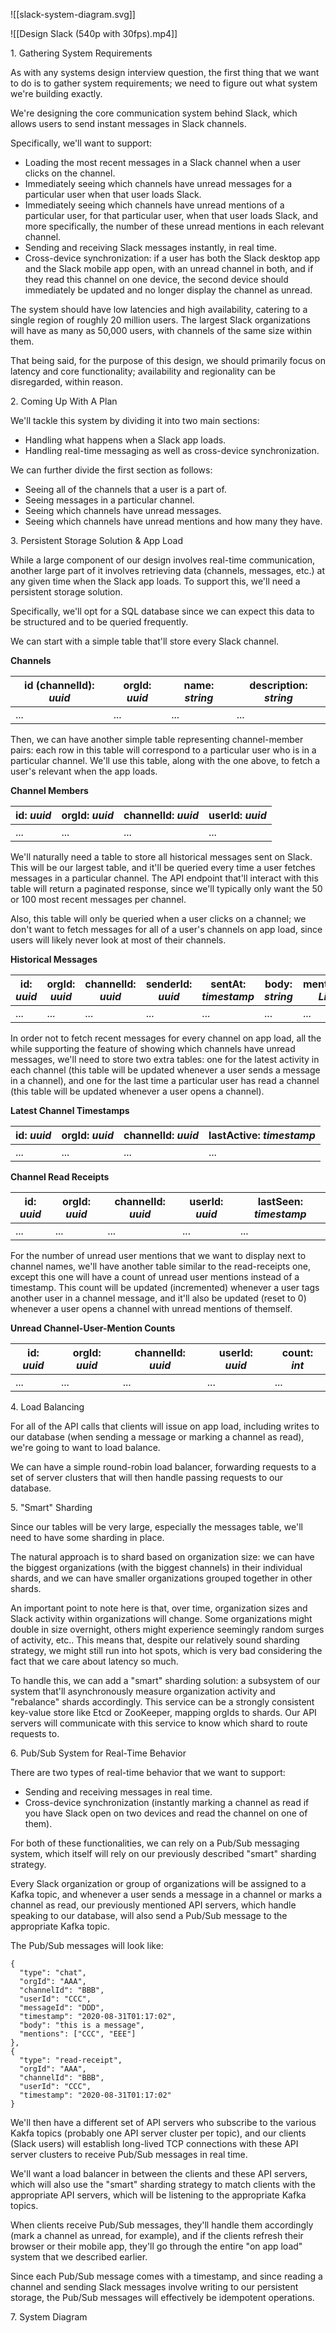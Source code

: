 ![[slack-system-diagram.svg]]


![[Design Slack (540p with 30fps).mp4]]

1\. Gathering System Requirements

As with any systems design interview question, the first thing that we want to do is to gather system requirements; we need to figure out what system we're building exactly.

We're designing the core communication system behind Slack, which allows users to send instant messages in Slack channels.

Specifically, we'll want to support:

-   Loading the most recent messages in a Slack channel when a user clicks on the channel.
-   Immediately seeing which channels have unread messages for a particular user when that user loads Slack.
-   Immediately seeing which channels have unread mentions of a particular user, for that particular user, when that user loads Slack, and more specifically, the number of these unread mentions in each relevant channel.
-   Sending and receiving Slack messages instantly, in real time.
-   Cross-device synchronization: if a user has both the Slack desktop app and the Slack mobile app open, with an unread channel in both, and if they read this channel on one device, the second device should immediately be updated and no longer display the channel as unread.

The system should have low latencies and high availability, catering to a single region of roughly 20 million users. The largest Slack organizations will have as many as 50,000 users, with channels of the same size within them.

That being said, for the purpose of this design, we should primarily focus on latency and core functionality; availability and regionality can be disregarded, within reason.

2\. Coming Up With A Plan

We'll tackle this system by dividing it into two main sections:

-   Handling what happens when a Slack app loads.
-   Handling real-time messaging as well as cross-device synchronization.

We can further divide the first section as follows:

-   Seeing all of the channels that a user is a part of.
-   Seeing messages in a particular channel.
-   Seeing which channels have unread messages.
-   Seeing which channels have unread mentions and how many they have.

3\. Persistent Storage Solution & App Load

While a large component of our design involves real-time communication, another large part of it involves retrieving data (channels, messages, etc.) at any given time when the Slack app loads. To support this, we'll need a persistent storage solution.

Specifically, we'll opt for a SQL database since we can expect this data to be structured and to be queried frequently.

We can start with a simple table that'll store every Slack channel.

**Channels**

| id (channelId): _uuid_ | orgId: _uuid_ | name: _string_ | description: _string_ |
| --- | --- | --- | --- |
| ... | ... | ... | ... |

Then, we can have another simple table representing channel-member pairs: each row in this table will correspond to a particular user who is in a particular channel. We'll use this table, along with the one above, to fetch a user's relevant when the app loads.

**Channel Members**

| id: _uuid_ | orgId: _uuid_ | channelId: _uuid_ | userId: _uuid_ |
| --- | --- | --- | --- |
| ... | ... | ... | ... |

We'll naturally need a table to store all historical messages sent on Slack. This will be our largest table, and it'll be queried every time a user fetches messages in a particular channel. The API endpoint that'll interact with this table will return a paginated response, since we'll typically only want the 50 or 100 most recent messages per channel.

Also, this table will only be queried when a user clicks on a channel; we don't want to fetch messages for all of a user's channels on app load, since users will likely never look at most of their channels.

**Historical Messages**

| id: _uuid_ | orgId: _uuid_ | channelId: _uuid_ | senderId: _uuid_ | sentAt: _timestamp_ | body: _string_ | mentions: _List<uuid>_ |
| --- | --- | --- | --- | --- | --- | --- |
| ... | ... | ... | ... | ... | ... | ... |

In order not to fetch recent messages for every channel on app load, all the while supporting the feature of showing which channels have unread messages, we'll need to store two extra tables: one for the latest activity in each channel (this table will be updated whenever a user sends a message in a channel), and one for the last time a particular user has read a channel (this table will be updated whenever a user opens a channel).

**Latest Channel Timestamps**

| id: _uuid_ | orgId: _uuid_ | channelId: _uuid_ | lastActive: _timestamp_ |
| --- | --- | --- | --- |
| ... | ... | ... | ... |

**Channel Read Receipts**

| id: _uuid_ | orgId: _uuid_ | channelId: _uuid_ | userId: _uuid_ | lastSeen: _timestamp_ |
| --- | --- | --- | --- | --- |
| ... | ... | ... | ... | ... |

For the number of unread user mentions that we want to display next to channel names, we'll have another table similar to the read-receipts one, except this one will have a count of unread user mentions instead of a timestamp. This count will be updated (incremented) whenever a user tags another user in a channel message, and it'll also be updated (reset to 0) whenever a user opens a channel with unread mentions of themself.

**Unread Channel-User-Mention Counts**

| id: _uuid_ | orgId: _uuid_ | channelId: _uuid_ | userId: _uuid_ | count: _int_ |
| --- | --- | --- | --- | --- |
| ... | ... | ... | ... | ... |

4\. Load Balancing

For all of the API calls that clients will issue on app load, including writes to our database (when sending a message or marking a channel as read), we're going to want to load balance.

We can have a simple round-robin load balancer, forwarding requests to a set of server clusters that will then handle passing requests to our database.

5\. "Smart" Sharding

Since our tables will be very large, especially the messages table, we'll need to have some sharding in place.

The natural approach is to shard based on organization size: we can have the biggest organizations (with the biggest channels) in their individual shards, and we can have smaller organizations grouped together in other shards.

An important point to note here is that, over time, organization sizes and Slack activity within organizations will change. Some organizations might double in size overnight, others might experience seemingly random surges of activity, etc.. This means that, despite our relatively sound sharding strategy, we might still run into hot spots, which is very bad considering the fact that we care about latency so much.

To handle this, we can add a "smart" sharding solution: a subsystem of our system that'll asynchronously measure organization activity and "rebalance" shards accordingly. This service can be a strongly consistent key-value store like Etcd or ZooKeeper, mapping orgIds to shards. Our API servers will communicate with this service to know which shard to route requests to.

6\. Pub/Sub System for Real-Time Behavior

There are two types of real-time behavior that we want to support:

-   Sending and receiving messages in real time.
-   Cross-device synchronization (instantly marking a channel as read if you have Slack open on two devices and read the channel on one of them).

For both of these functionalities, we can rely on a Pub/Sub messaging system, which itself will rely on our previously described "smart" sharding strategy.

Every Slack organization or group of organizations will be assigned to a Kafka topic, and whenever a user sends a message in a channel or marks a channel as read, our previously mentioned API servers, which handle speaking to our database, will also send a Pub/Sub message to the appropriate Kafka topic.

The Pub/Sub messages will look like:

```
{
  "type": "chat",
  "orgId": "AAA",
  "channelId": "BBB",
  "userId": "CCC",
  "messageId": "DDD",
  "timestamp": "2020-08-31T01:17:02",
  "body": "this is a message",
  "mentions": ["CCC", "EEE"]
},
{
  "type": "read-receipt",
  "orgId": "AAA",
  "channelId": "BBB",
  "userId": "CCC",
  "timestamp": "2020-08-31T01:17:02"
}

```

We'll then have a different set of API servers who subscribe to the various Kakfa topics (probably one API server cluster per topic), and our clients (Slack users) will establish long-lived TCP connections with these API server clusters to receive Pub/Sub messages in real time.

We'll want a load balancer in between the clients and these API servers, which will also use the "smart" sharding strategy to match clients with the appropriate API servers, which will be listening to the appropriate Kafka topics.

When clients receive Pub/Sub messages, they'll handle them accordingly (mark a channel as unread, for example), and if the clients refresh their browser or their mobile app, they'll go through the entire "on app load" system that we described earlier.

Since each Pub/Sub message comes with a timestamp, and since reading a channel and sending Slack messages involve writing to our persistent storage, the Pub/Sub messages will effectively be idempotent operations.

7\. System Diagram

